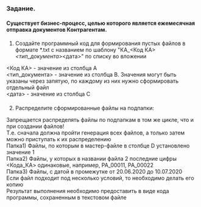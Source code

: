### Задание.

#### Существует бизнес-процесс, целью которого является ежемесячная отправка документов Контрагентам.

####
1) Создайте программный код для формирования пустых файлов в формате *.txt с названием по шаблону "КА_<Код КА>_<тип_документа>_<дата>" по списку во вложении  

<Код КА> - значение из столбца А  
<тип_документа> - значение из столбца B. Значения могут быть указаны через запятую, по каждому из них нужно сформировать отдельный файл  
<дата> - значение из столбца C  

####
2) Распределите сформированные файлы на подпапки:  

Запрещается распределять файлы по подпапкам в том же цикле, что и при создании файлов!  
Т.е. сначала должна пройти генерация всех файлов, а только затем можно приступать к их распределению  
Папка1) Файлы, по которым в мастер-файле в столбце D установлено значение 1  
Папка2) Файлы, у которых в названии файла 2 последние цифры <Кода_КА> одинаковые, например, PA_00011, PA_00022  
Папка3) Файлы, с датой в промежутке от 20.06.2020 до 10.07.2020  
Если файл подходит под несколько условий, то необходимо делать его копию  
Результат выполнения необходимо предоставить в виде кода программы, сохраненным в текстовом файле
